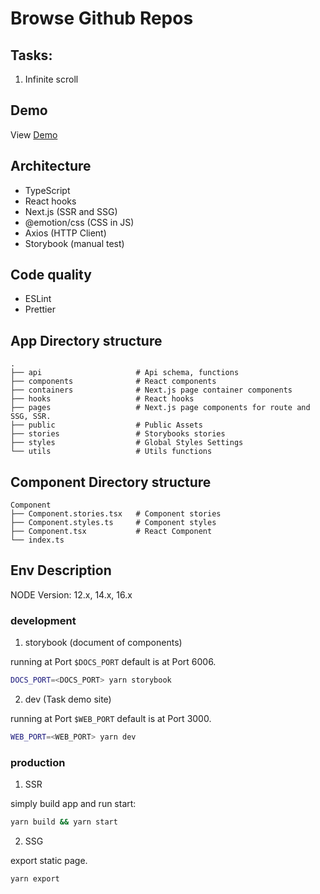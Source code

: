# Browse Github Repos

## Tasks:

1. Infinite scroll

## Demo

View [Demo](https://tokileecy.github.io/browse-github-repos/)

## Architecture

- TypeScript
- React hooks
- Next.js (SSR and SSG)
- @emotion/css (CSS in JS)
- Axios (HTTP Client)
- Storybook (manual test)

## Code quality

- ESLint
- Prettier

## App Directory structure

```
.
├── api                     # Api schema, functions
├── components              # React components
├── containers              # Next.js page container components
├── hooks                   # React hooks
├── pages                   # Next.js page components for route and SSG, SSR.
├── public                  # Public Assets
├── stories                 # Storybooks stories
├── styles                  # Global Styles Settings
└── utils                   # Utils functions
```

## Component Directory structure

```
Component
├── Component.stories.tsx   # Component stories
├── Component.styles.ts     # Component styles
├── Component.tsx           # React Component
└── index.ts
```
## Env Description

NODE Version: 12.x, 14.x, 16.x

### development

1. storybook (document of components)

running at Port `$DOCS_PORT` default is at Port 6006.

```sh
DOCS_PORT=<DOCS_PORT> yarn storybook
```

2. dev (Task demo site)

running at Port `$WEB_PORT` default is at Port 3000.

```sh
WEB_PORT=<WEB_PORT> yarn dev
```

### production

1. SSR

simply build app and run start:

```sh
yarn build && yarn start
```

2. SSG

export static page.

```sh
yarn export
```
